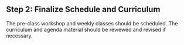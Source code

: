 ## Step 2: Finalize Schedule and Curriculum
The pre-class workshop and weekly classes should be scheduled. The curriculum and agenda material should be reviewed and revised if necessary. 
